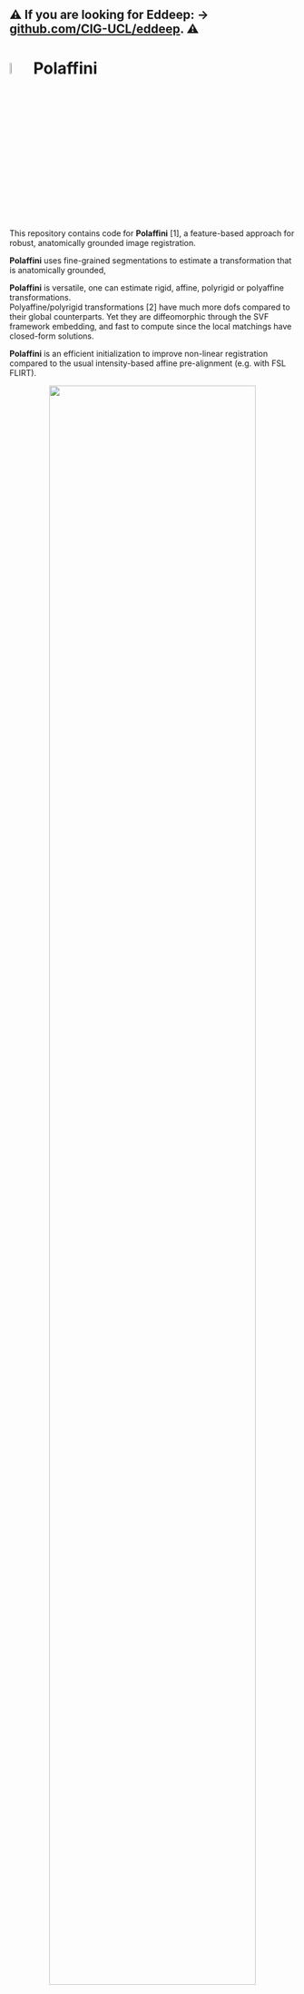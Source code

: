 ## ⚠️ If you are looking for **Eddeep**: → [github.com/CIG-UCL/eddeep](https://github.com/CIG-UCL/eddeep). ⚠️

# <img src="imgs/logo_polaffini.svg" width="7%" /> Polaffini  

This repository contains code for **Polaffini** [1], a feature-based approach for robust, anatomically grounded image registration.

**Polaffini** uses fine-grained segmentations to estimate a transformation that is anatomically grounded,

**Polaffini** is versatile, one can estimate rigid, affine, polyrigid or polyaffine transformations.\
Polyaffine/polyrigid transformations [2] have much more dofs compared to their global counterparts. Yet they are diffeomorphic through the SVF framework embedding, and fast to compute since the local matchings have closed-form solutions.

**Polaffini** is an efficient initialization to improve non-linear registration compared to the usual intensity-based affine pre-alignment (e.g. with FSL FLIRT).

<p align="center">
<img src="imgs/diagram_polaffini.svg" width="85%">
</p>

The code is in Python, using SimpleITK for most of the image IO and processing. It runs on CPU and leverages multi-threading.

# Installation

Installation can be done classically by cloning the repo and installing the dependancies in `requirement.txt`:
```bash
git clone git@github.com:CIG-UCL/polaffini.git
cd polaffini
pip install -r requirements.txt
```

Alternatively, one can use a pip command:
```bash 
pip install git+https://github.com/CIG-UCL/polaffini.git
```

# Segmentation
**Polaffini** performs registration based on segmentations. Images therefore need to be segmented first.

Fine-grained segmentations can be obtained using traditional tools like:
 - FreeSurfer [[website]](https://surfer.nmr.mgh.harvard.edu/), using `recon-all`.
   
or very quickly using pre-trained deep-learning models like:

 - FastSurfer [[github]](https://github.com/Deep-MI/FastSurfer)[[paper]](https://doi.org/10.1016/j.neuroimage.2020.117012)
 - SynthSeg [[paper]](https://arxiv.org/abs/2107.09559) which is contrast agnostic.\
   From Freesurfer:
   ```bash
   mri_synthseg --i <path-to-input-image> --o <path-to-output-segmentation> --parc
   ```
 - or any other segmentation tool...


# Using **Polaffini**

## 1. Small **Polaffini** tutorial
A good way to understand how it works is to go through the following small tutorial: `scripts/polaffini_example.py`.\
This script uses the data in `exmaple_data/`. Extract and tweak bits to fit your needs.

## 2. **Polaffini** between 2 subjects (or subject to template)

The script `polaffini_pair` should cover most usage. It performs **Polaffini** registration between two subjects.\
It uses the moving and target segmentations to estimate the transformation, then applies the transformation to the moving image.\
A parameter sigma modulates the smoothness.

   - By default, **Polaffini** estimates a polyaffine transformation with a smoothness parameter following Silverman's rule of thumb.
     ```bash
     python <path-to-polaffini>/scripts/polaffini_pair.py -m <path-to-moving-image>\
                                                          -ms <path-to-moving-segmentation>\
                                                          -rs <path-to-target-segmentation>\
                                                          -oi <path-to-output-moved-image>
     ```
     
   - One might want to ignore some labels that are not relevant for the estimation\
     (e.g. in the DKT segmentation: 2 and 41 are left and right cerebrum white matter which are too big, or 24 the outer CSF):
     ```bash
     python <path-to-polaffini>/scripts/polaffini_pair.py -m <path-to-moving-image>\
                                                          -ms <path-to-moving-segmentation>\
                                                          -rs <path-to-target-segmentation>\
                                                          -oi <path-to-output-moved-image>\
                                                          -omit_labs 2 41 24
     ```
     
   - For a chosen smoothness (e.g. 15 mm works well for DKT segmentation):
     ```bash
     python <path-to-polaffini>/scripts/polaffini_pair.py -m <path-to-moving-image>\
                                                          -ms <path-to-moving-segmentation>\
                                                          -rs <path-to-target-segmentation>\
                                                          -oi <path-to-output-moved-image>\
                                                          -omit_labs 2 41 24\
                                                          -sigma 15
     ```

   - To estimate an affine transformation, set the smoothness to infinity: 
     ```bash
     python <path-to-polaffini>/scripts/polaffini_pair.py -m <path-to-moving-image>\
                                                          -ms <path-to-moving-segmentation>\
                                                          -rs <path-to-target-segmentation>\
                                                          -oi <path-to-output-moved-image>\
                                                          -sigma inf
     ```

   - To estimate estimate rigid or polyrigid transformations, change the local transfos type to rigid:
     ```bash
     python <path-to-polaffini>/scripts/polaffini_pair.py -m <path-to-moving-image>\
                                                          -ms <path-to-moving-segmentation>\
                                                          -rs <path-to-target-segmentation>\
                                                          -oi <path-to-output-moved-image>\
                                                          -transfo 'rigid'
     ```

### All parameters:
   - Inputs:\
     `-ms` (required) Path to the moving segmentation.\
     `-rs` (required) Path to the reference segmentation, can be 'mni1' or 'mni2'.\
     `-m`, (default: None) Path to the moving image.\
     `-ma` (default: None) Path to the moving auxiliary image.\
     `-g` (default: None) Path to geometry image for resampling.\
     `-r` (default: None) Path to the reference image (for kissing).\
     `-ra` (default: None) Path to the reference auxiliary image (for kissing).
   - Outputs\
     `-oi` (default: None) Path to output image.\
     `-os` (default: None) Path to output moved segmentation.\
     `-oa` (default: None) Path to output moved auxiliary image\
     `-ot` (default: None) Path to output full transformations in diffeo form.\
     `-ota` (default: None) Path to output affine part of transformation (.txt).\
     `-otp` (default: None) Path to output polyaffine part of the transformation in SVF form.\
     `-k` (default: 0) Kissing mapping: meets at location alpha on the diffeomorphic path.
   - Polaffini parameters\
     `-transfo` (default: 'affine') Type of the local tranformations ('affine' or 'rigid').\
     `-sigma` (default: 'silverman') Standard deviation (in mm) for the Gaussian kernel. The higher the sigma, the smoother the output transformation. Use inf for affine transformation.\
     `-alpha` (default: 1) Position of the overall transformation on the diffeomorphic path from identity to the transfo from moving to reference (e.g. use 0.5 for half-way registration).\
     `-wbg` (default: 1e-5) Weight of the global background transformation for stability.\
     `-downf` (default: 4) Downsampling factor of the transformation.\
     `-dist` (default: 'center') Distance used for the weight maps. 'center': distance to neighborhood center, or 'maurer': distance to label.\
     `-omit_labs` (default: []) List of labels to omit. 0 (background) is always omitted.\
     `-bg_transfo` (default: 1) Compute an affine background transformation (1:yes, 0:no).
   - Other\
     `-do_bch` (default: 0) Use the BCH formula to compute the overall field (1:yes, 0:no).
    


## 2. Applying a transformation from **Polaffini** to any image

   - To output the full transfo and apply it to an image:
     ```bash
     python <path-to-polaffini>/scripts/polaffini_pair.py -m <path-to-moving-image>\
                                                          -ms <path-to-moving-segmentation>\
                                                          -rs <path-to-target-segmentation>\
                                                          -ot ${transfo}
     
     python <path-to-polaffini>/scripts/apply_transfos.py -m <path-to-moving-image>\
                                                          -g <path-to-target-image>\
                                                          -t <path-to-full-transfo>\
                                                          -oi <path-to-moved-image>
     ```

   - To do the same but disantagling the background affine and the polyaffine part\
     (the affine is a matrix, the polyaffine is saved in SVF (log) form):
     ```bash
     python <path-to-polaffini>/scripts/polaffini_pair.py -m <path-to-moving-image>\
                                                          -ms <path-to-moving-segmentation>\
                                                          -rs <path-to-target-segmentation>\
                                                          -ota <path-to-affine-transfo>\
                                                          -otp <path-to-polyaffine-transfo>
     
     python <path-to-polaffini>/scripts/apply_transfos.py -m <path-to-moving-image>\
                                                          -g <path-to-target-image>\
                                                          -t <path-to-affine-transfo> <path-to-polyaffine-transfo>\
                                                          -log 0 1\
                                                          -oi <path-to-moved-image>
     ```



## 3. POLAFFINI of a dataset onto a template

The script `/scripts/polaffini_set2template.py` allows to perform POLAFFINI on a set of subjects as well as various data preparation such as intensity normalization, one-hot encoding of segmentations... It can be typically used to prepare the data to be fed to a deep-learning model during its training.\


# References
If you use **Polaffini** for your work, please cite [1] (and potentially also [2]).
  - [1] A. Legouhy, R. Callaghan, H. Azadbakht and H. Zhang. POLAFFINI: Efficient feature-based polyaffine initialization for improved non-linear image registration. IPMI (2023) [[link]](https://arxiv.org/abs/2407.03922).
  - [2] V. Arsigny, O. Commowick, N. Ayache and X. Pennec. A Fast and Log-Euclidean Polyaffine Framework for Locally Linear Registration. J Math Imaging Vis 33, 222–238 (2009)
